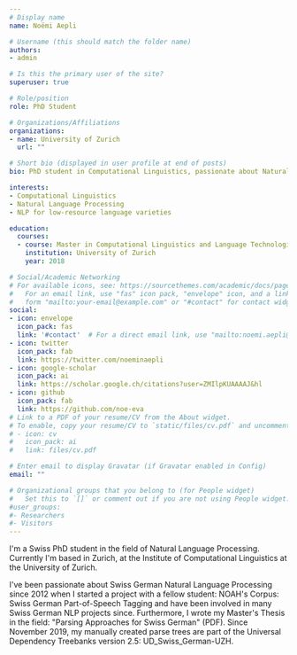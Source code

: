 ```yaml
---
# Display name
name: Noëmi Aepli

# Username (this should match the folder name)
authors:
- admin

# Is this the primary user of the site?
superuser: true

# Role/position
role: PhD Student

# Organizations/Affiliations
organizations:
- name: University of Zurich
  url: ""

# Short bio (displayed in user profile at end of posts)
bio: PhD student in Computational Linguistics, passionate about Natural Language Processing for Dialects

interests:
- Computational Linguistics
- Natural Language Processing
- NLP for low-resource language varieties

education:
  courses:
  - course: Master in Computational Linguistics and Language Technologies
    institution: University of Zurich
    year: 2018

# Social/Academic Networking
# For available icons, see: https://sourcethemes.com/academic/docs/page-builder/#icons
#   For an email link, use "fas" icon pack, "envelope" icon, and a link in the
#   form "mailto:your-email@example.com" or "#contact" for contact widget.
social:
- icon: envelope
  icon_pack: fas
  link: '#contact'  # For a direct email link, use "mailto:noemi.aepli@uzh.ch".
- icon: twitter
  icon_pack: fab
  link: https://twitter.com/noeminaepli
- icon: google-scholar
  icon_pack: ai
  link: https://scholar.google.ch/citations?user=ZMIlpKUAAAAJ&hl
- icon: github
  icon_pack: fab
  link: https://github.com/noe-eva
# Link to a PDF of your resume/CV from the About widget.
# To enable, copy your resume/CV to `static/files/cv.pdf` and uncomment the lines below.
# - icon: cv
#   icon_pack: ai
#   link: files/cv.pdf

# Enter email to display Gravatar (if Gravatar enabled in Config)
email: ""

# Organizational groups that you belong to (for People widget)
#   Set this to `[]` or comment out if you are not using People widget.
#user_groups:
#- Researchers
#- Visitors
---
```


I'm a Swiss PhD student in the field of Natural Language Processing. Currently I'm based in Zurich, at the Institute of Computational Linguistics at the University of Zurich.

I've been passionate about Swiss German Natural Language Processing since 2012 when I started a project with a fellow student: NOAH's Corpus: Swiss German Part-of-Speech Tagging and have been involved in many Swiss German NLP projects since. Furthermore, I wrote my Master's Thesis in the field: "Parsing Approaches for Swiss German" (PDF). Since November 2019, my manually created parse trees are part of the Universal Dependency Treebanks version 2.5: UD_Swiss_German-UZH.
